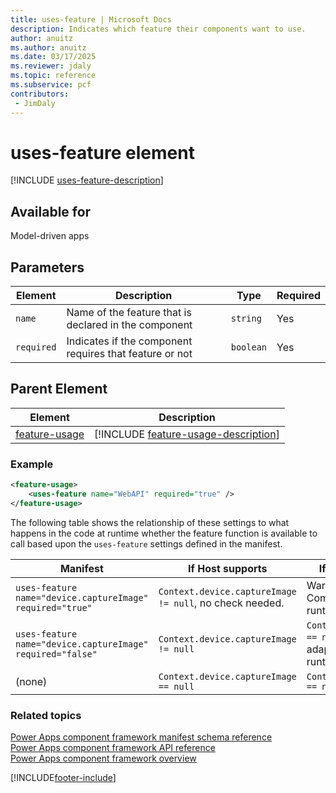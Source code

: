 ```yaml
---
title: uses-feature | Microsoft Docs
description: Indicates which feature their components want to use.
author: anuitz
ms.author: anuitz
ms.date: 03/17/2025
ms.reviewer: jdaly
ms.topic: reference
ms.subservice: pcf
contributors:
 - JimDaly
---
```


# uses-feature element

[!INCLUDE [uses-feature-description](includes/uses-feature-description.md)]

## Available for

Model-driven apps

## Parameters

|Element|Description|Type|Required|
|--|--|---|----|
|`name`|Name of the feature that is declared in the component|`string`|Yes|
|`required`|Indicates if the component requires that feature or not|`boolean`|Yes|

## Parent Element

|Element|Description|
|--|--|
|[feature-usage](feature-usage.md)|[!INCLUDE [feature-usage-description](includes/feature-usage-description.md)]|



### Example 

```XML
<feature-usage>
    <uses-feature name="WebAPI" required="true" />
</feature-usage>
```

The following table shows the relationship of these settings to what happens in the code at runtime whether the feature function is available to call based upon the `uses-feature` settings defined in the manifest.

|Manifest|If Host supports|If Host doesn't support|
|----|----|-----|
|`uses-feature name="device.captureImage" required="true"`|`Context.device.captureImage != null`, no check needed.|Warning at design time. Component load fails at runtime.|
|`uses-feature name="device.captureImage" required="false"`|`Context.device.captureImage != null`|`Context.device.captureImage == null`, component can adaptively check this at runtime. |
|(none)|`Context.device.captureImage == null` |`Context.device.captureImage == null` |

### Related topics

[Power Apps component framework manifest schema reference](index.md)   
[Power Apps component framework API reference](../reference/index.md)   
[Power Apps component framework overview](../overview.md)

[!INCLUDE[footer-include](../../../includes/footer-banner.md)]
